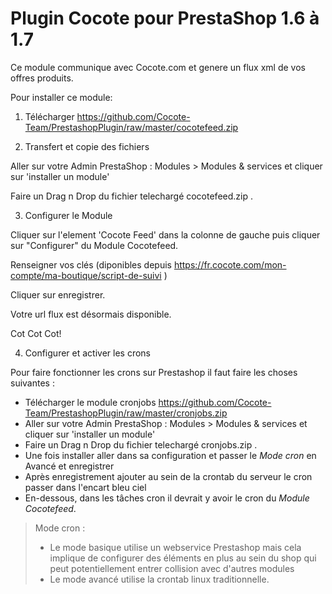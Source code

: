 

# Plugin Cocote pour PrestaShop 1.6 à 1.7

Ce module communique avec Cocote.com et genere un flux xml de vos offres produits.

Pour installer ce module:

1) Télécharger https://github.com/Cocote-Team/PrestashopPlugin/raw/master/cocotefeed.zip


2) Transfert et copie des fichiers


Aller sur votre Admin PrestaShop : Modules > Modules & services et cliquer sur 'installer un module'

Faire un Drag n Drop du fichier telechargé cocotefeed.zip .


3) Configurer le Module

Cliquer sur l'element 'Cocote Feed' dans la colonne de gauche puis cliquer sur "Configurer" du Module Cocotefeed.
                   
Renseigner vos clés (diponibles depuis https://fr.cocote.com/mon-compte/ma-boutique/script-de-suivi ) 

Cliquer sur enregistrer.

Votre url flux est désormais disponible.

Cot Cot Cot!

4) Configurer et activer les crons

Pour faire fonctionner les crons sur Prestashop il faut faire les choses suivantes :

- Télécharger le module cronjobs https://github.com/Cocote-Team/PrestashopPlugin/raw/master/cronjobs.zip
- Aller sur votre Admin PrestaShop : Modules > Modules & services et cliquer sur 'installer un module'
- Faire un Drag n Drop du fichier telechargé cronjobs.zip .
- Une fois installer aller dans sa configuration et passer le *Mode cron* en Avancé et enregistrer
- Après enregistrement ajouter au sein de la crontab du serveur le cron passer dans l'encart bleu ciel
- En-dessous, dans les tâches cron il devrait y avoir le cron du *Module Cocotefeed*.

> Mode cron :
>* Le mode basique utilise un webservice Prestashop mais cela implique de configurer des éléments en plus au sein du shop qui peut potentiellement entrer collision avec d'autres modules
>* Le mode avancé utilise la crontab linux traditionnelle.